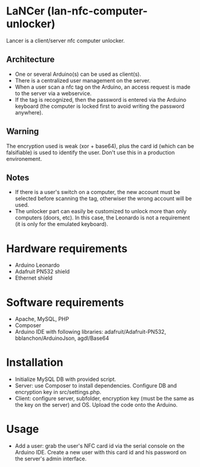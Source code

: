 # LaNCer (lan-nfc-computer-unlocker)

Lancer is a client/server nfc computer unlocker. 

## Architecture

* One or several Arduino(s) can be used as client(s).
* There is a centralized user management on the server.
* When a user scan a nfc tag on the Arduino, an access request is made to the server via a webservice.
* If the tag is recognized, then the password is entered via the Arduino keyboard (the computer is locked first to avoid writing the password anywhere).

## Warning

The encryption used is weak (xor + base64), plus the card id (which can be falsifiable) is used to identify the user.
Don't use this in a production environement.

## Notes

* If there is a user's switch on a computer, the new account must be selected before scanning the tag, otherwiser the wrong account will be used.
* The unlocker part can easily be customized to unlock more than only computers (doors, etc). In this case, the Leonardo is not a requirement (it is only for the emulated keyboard).

# Hardware requirements

* Arduino Leonardo
* Adafruit PN532 shield
* Ethernet shield

# Software requirements

* Apache, MySQL, PHP
* Composer
* Arduino IDE with following libraries: adafruit/Adafruit-PN532, bblanchon/ArduinoJson, agdl/Base64

# Installation

* Initialize MySQL DB with provided script.
* Server: use Composer to install dependencies. Configure DB and encryption key in src/settings.php.
* Client: configure server, subfolder, encryption key (must be the same as the key on the server) and OS. Upload the code onto the Arduino.

# Usage

* Add a user: grab the user's NFC card id via the serial console on the Arduino IDE. Create a new user with this card id and his password on the server's admin interface.
